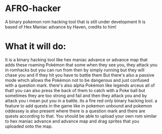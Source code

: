 # AFRO-hacker
A binary pokemon rom hacking tool that is still under development
It is based of Hex Maniac advance by Haven, credits to him!
# What it will do:
It is a binary hacking tool like hex maniac advance or advance map that adds these roaming Pokémon that some when they see you, they attack you in romhacks but you can run from then by simply running but they will chase you and if they hit you have to battle them But there's also a passive mode which allows the Pokémon not to be dangerous and just confused with a question mark. there's also alpha Pokémon like legends arceus all of that! you can also press the back of them to catch with a Poke ball but sometimes they are too strong and fail and then they attack you and by attack you i mean put you in a battle. its a fire red only binary hacking tool. a feature to add quests in the game like in pokemon unbound and pokemon oddessey is also present where there is a question mark and there are quests according to that. You should be able to upload your own rom similar to hex maniac advance and advance map and drag sprites that you uploaded onto the map. 
